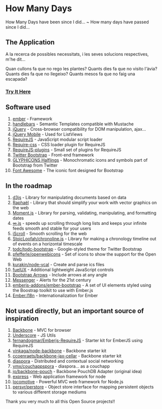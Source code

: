 # How Many Days #
How Many Days have been since I did... ~ How many days have passed since I did...

## The Application ##
A la recerca de possibles necessitats,
 i les seves solucions respectives, m'he dit...

Quan cullons fa que no rego les plantes?
Quants dies fa que no visito l'àvia?
Quants dies fa que no llegeixo?
Quants mesos fa que no faig una escapada?

### [Try It Here](http://www.jamaicaska.es/HowMany) ###

## Software used ##
1. [ember](http://emberjs.com/) - Framework
2. [handlebars](http://handlebarsjs.com/) - Semantic Templates compatible with Mustache
3. [jQuery](http://jquery.com/) - Cross-browser compatibility for DOM manipulation, ajax...
4. [jQuery Mobile](http://jquerymobile.com/) - Used for ListViews
5. [RequireJS](http://requirejs.org/) - JavaScript modular script loader
6. [Require-css](https://github.com/guybedford/require-css) - CSS loader plugin for RequireJS
7. [RequireJS-plugins](https://github.com/millermedeiros/requirejs-plugins) - Small set of plugins for RequireJS
8. [Twitter Bootstrap](http://getbootstrap.com/2.3.2/) - Front-end framework
9. [GLYPHICONS Halflings](http://glyphicons.com/) - Monochromatic icons and symbols part of Bootstrap from Twitter
10. [Font Awesome](http://fortawesome.github.io/Font-Awesome/) - The iconic font designed for Bootstrap

## In the roadmap ##
1. [d3js](http://d3js.org/) - Library for manipulating documents based on data
2. [Raphaël](http://raphaeljs.com/) - Library that should simplify your work with vector graphics on the web
3. [Moment.js](http://momentjs.com/) - Library for parsing, validating, manipulating, and formatting dates
4. [∞.js](http://airbnb.github.io/infinity/) -  speeds up scrolling through long lists and keeps your infinite feeds smooth and stable for your users
5. [iScroll](http://cubiq.org/) - Smooth scrolling for the web
6. [StoicLoofah/chronoline.js](https://github.com/StoicLoofah/chronoline.js) - Library for making a chronology timeline out of events on a horizontal timescale
7. [todc/todc-bootstrap](https://github.com/todc/todc-bootstrap) - Google-styled theme for Twitter Bootstrap
8. [pfefferle/openwebicons](https://github.com/pfefferle/openwebicons) - Set of icons to show the support for the Open Web
9. [kurakin/node-vcal](https://github.com/kurakin/node-vcal) - Create and parse ics files
10. [fuelUX](http://exacttarget.github.io/fuelux) - Additional lightweight JavaScript controls
11. [Bootstrap Arrows](http://bootstrap-arrows.iarfhlaith.com/) - Include arrows at any angle
12. [Messenger](http://github.hubspot.com/messenger/) - Alerts for the 21st century
13. [emberjs-addons/ember-bootstrap](https://github.com/emberjs-addons/ember-bootstrap) - A set of UI elements styled using the Boostrap toolkit to use with Ember.js
14. [Ember.I18n](https://github.com/jamesarosen/ember-i18n) - Internationalization for Ember

## Not used directly, but an important source of inspiration ##
1. [Backbone](https://github.com/documentcloud/backbone) - MVC for browser
2. [Underscore](https://github.com/documentcloud/underscore) - JS Utils
3. [fernandogmar/Emberjs-RequireJS](https://github.com/fernandogmar/Emberjs-RequireJS) - Starter kit for EmberJS using RequireJS
4. [vinkaga/node-backbone](https://github.com/vinkaga/node-backbone) - Backbone starter kit
5. [ccoenraets/backbone-jax-cellar](https://github.com/ccoenraets/backbone-jax-cellar) - Backbone starter kit
6. [diaspora](https://github.com/diaspora/diaspora) - Distributed and contextual social networking
7. [vmx/couchappspora](https://github.com/vmx/couchappspora) - diaspora... as a couchapp
8. [jo/backbone-pouch](https://github.com/jo/backbone-pouch) - Backbone PouchDB Adapter (original idea)
9. [express](http://expressjs.com/) - Web application framework for node
10. [locomotive](http://expressjs.com/) - Powerful MVC web framework for Node.js
11. [persvr/perstore](https://github.com/persvr/perstore) - Object store interface for mapping persistent objects to various different storage mediums

Thank you very much to all this Open Source projects!!
